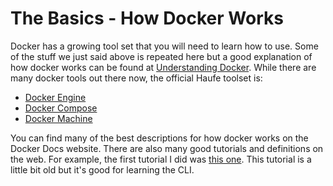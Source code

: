 # The Basics - How Docker Works

Docker has a growing tool set that you will need to learn how to use. Some of the stuff we just said above is repeated here but a good explanation of how docker works can be found at [Understanding Docker](https://docs.docker.com/engine/understanding-docker/).
While there are many docker tools out there now, the official Haufe toolset is:
* [Docker Engine](https://docs.docker.com/engine/understanding-docker#what-is-docker-engine)
* [Docker Compose](https://docs.docker.com/compose/overview/)
* [Docker Machine](https://docs.docker.com/machine/overview/)

You can find many of the best descriptions for how docker works on the Docker Docs website. There are also many good tutorials and definitions on the web. For example, the first tutorial I did was [this one](https://rominirani.com/docker-tutorial-series-a7e6ff90a023#.7rvua5z1m).  This tutorial is a little bit old but it's good for learning the CLI. 








